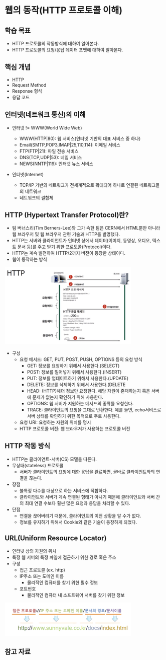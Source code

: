 웹의 동작(HTTP 프로토콜 이해)
=======================
## 학습 목표
* HTTP 프로토콜의 작동방식에 대하여 알아본다.
* HTTP 프로토콜의 요청/응답 데이터 포맷에 대하여 알아본다.

## 핵심 개념
* HTTP
* Request Method
* Response 형식
* 응답 코드

## 인터넷(네트워크 통신)의 이해 
* 인터넷 != WWW(World Wide Web)
    - WWW(HTTP|80): 웹 서비스(인터넷 기반의 대표 서비스 중 하나)
    - Email(SMTP,POP3,IMAP|25,110,114): 이메일 서비스
    - FTP(FTP|21): 파일 전송 서비스
    - DNS(TCP,UDP|53): 네임 서비스 
    - NEWS(NNTP|119): 인터넷 뉴스 서비스

* 인터넷(Internet)
    - TCP/IP 기반의 네트워크가 전세계적으로 확대되어 하나로 연결된 네트워크들의 네트워크
    - 네트워크의 결합체

## HTTP (Hypertext Transfer Protocol)란?
* 팀 버너스리(Tim Berners-Lee)와 그가 속한 팀은 CERN에서 HTML뿐만 아니라 웹 브라우저 및 웹 브라우저 관련 기술과 HTTP를 발명했다.
* HTTP는 서버와 클라이언트가 인터넷 상에서 데이터(이미지, 동영상, 오디오, 텍스트 문서 등)를 주고 받기 위한 프로토콜(Protocol)이다.
* HTTP는 계속 발전하여 HTTP/2까지 버전이 등장한 상태이다.
* 웹이 동작하는 방식
<img src="/images/2.png" width="80%" height="80%" /> 

* 구성
    - 요청 메서드: GET, PUT, POST, PUSH, OPTIONS 등의 요청 방식
        + GET: 정보를 요청하기 위해서 사용한다.(SELECT)
        + POST: 정보를 밀어넣기 위해서 사용한다.(INSERT)
        + PUT: 정보를 업데이트하기 위해서 사용한다.(UPDATE)
        + DELETE: 정보를 삭제하기 위해서 사용한다.(DELETE
        + HEAD: (HTTP)헤더 정보만 요청한다. 해당 자원이 존재하는지 혹은 서버에 문제가 없는지 확인하기 위해 사용한다.
        + OPTIONS: 웹 서버가 지원하는 메서드의 종류를 요청한다.
        + TRACE: 클라이언트의 요청을 그대로 반환한다. 예를 들면, echo서비스로 서버 상태를 확인하기 위한 목적으로 주로 사용한다.
    - 요청 URI: 요청하는 자원의 위치를 명시
    - HTTP 프로토콜 버전: 웹 브라우저가 사용하는 프로토콜 버전

## HTTP 작동 방식
* HTTP는 클라이언트-서버(CS) 모델을 따른다.
* 무상태(stateless) 프로토콜
    - 서버가 클라이언트의 요청에 대한 응답을 완료하면, 곧바로 클라이언트와의 연결을 끊는다.
* 장점 
    - 불특정 다수를 대상으로 하는 서비스에 적합하다.
    - 클라이언트와 서버가 계속 연결된 형태가 아니기 때문에 클라이언트와 서버 간의 최대 연결 수보다 훨씬 많은 요청과 응답을 처리할 수 있다.
* 단점
    - 연결을 끊어버리기 때문에, 클라이언트의 이전 상황을 알 수가 없다.
    - 정보를 유지하기 위해서 Cookie와 같은 기술이 등장하게 되었다.

## URL(Uniform Resource Locator)
* 인터넷 상의 자원의 위치
* 특정 웹 서버의 특정 파일에 접근하기 위한 경로 혹은 주소
* 구성
    - 접근 프로토콜 (ex. http)
    - IP주소 또는 도메인 이름
        + 물리적인 컴퓨터를 찾기 위한 필수 정보
    - 포트번호
        + 물리적인 컴퓨터 내 소프트웨어 서버를 찾기 위한 정보
<img src="/images/1.png" width="80%" height="80%" />   

## 참고 자료
